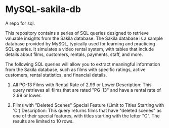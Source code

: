 # MySQL-sakila-db
A repo for sql.

This repository contains a series of SQL queries designed to retrieve valuable insights from the Sakila database. The Sakila database is a sample database provided by MySQL, typically used for learning and practicing SQL queries. It simulates a video rental system, with tables that include details about films, customers, rentals, payments, staff, and more.

The following SQL queries will allow you to extract meaningful information from the Sakila database, such as films with specific ratings, active customers, rental statistics, and financial details.

1. All PG-13 Films with Rental Rate of 2.99 or Lower
Description:
This query retrieves all films that are rated "PG-13" and have a rental rate of 2.99 or lower.

2. Films with "Deleted Scenes" Special Feature (Limit to Titles Starting with 'C')
Description:
This query returns films that have "deleted scenes" as one of their special features, with titles starting with the letter "C". The results are limited to 10 rows.
